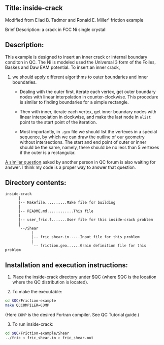 
## Title: inside-crack

Modified from Ellad B. Tadmor and Ronald E. Miller' friction example

Brief Description: a crack in FCC Ni single crystal

## Description: 

This example is designed to insert an inner crack or internal boundary conditon in QC. The Ni is modeled used the Universal 3
form of the Foiles, Baskes and Daw EAM potential. To insert an inner crack,

1. we should apply different algorithms to outer boundaries and inner boundaries.

      - Dealing with the outer first, iterate each vertex, get outer boundary nodes with linear interpolation in counter-clockwise. This procedure is similar to finding boundaries for a simple rectangle.

      - Then with inner, iterate each vertex, get inner boundary nodes with linear interpolation in clockwise, and make the last node in `elist` point to the start point of the iteration. 

      - Most importantly, in `.geo` file we should list the vertexes in a special sequence, by which we can draw the outline of our geometry without intersections.  The start and end point of outer or inner should be the same, namely, there should be no less than 5 vertexes if the outer is a rectangular.

[A similar question](https://groups.google.com/forum/#!topic/qcmethod/QNEJ3tRutHM) asked by another person in QC forum is also waiting for answer. I think my code is a proper way to answer that question.

## Directory contents:

```
inside-crack
      |
      |-- Makefile..........Make file for building
      |
      |-- README.md............This file
      |
      |-- user_fric.f.......User file for this inside-crack problem 
      |
      `--/Shear
            |
            |-- fric_shear.in.....Input file for this problem
            |
            `-- friction.geo......Grain definition file for this problem
```

## Installation and execution instructions:

1. Place the inside-crack directory under $QC (where $QC is the location where the QC distribution is located).

2. To make the executable:
```bash
cd $QC/Friction-example
make QCCOMPILER=COMP
```

 (Here `COMP` is the desired Fortran compiler. See QC Tutorial guide.)

3. To run inside-crack:
```bash
cd $QC/Friction-example/Shear
../fric < fric_shear.in > fric_shear.out
```
